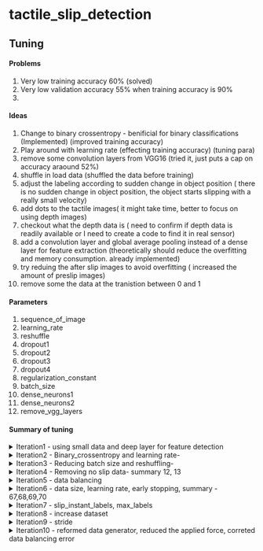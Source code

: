 # tactile_slip_detection
## Tuning

#### Problems
1. Very low training accuracy 60%  (solved)
2. Very low validation accuracy 55% when training accuracy is 90%
3. 
#### Ideas

1. Change to binary crossentropy - benificial for binary classifications (Implemented) (improved training accuracy)
2. Play around with learning rate (effecting training accuracy) (tuning para)
3. remove some convolution layers from VGG16 (tried it, just puts a cap on accuracy araound 52%)
4. shuffle in load data (shuffled the data before training)
5. adjust the labeling according to sudden change in object position ( there is no sudden change in object position, the object starts slipping with a really small velocity)
6. add dots to the tactile images( it might take time, better to focus on using depth images)
7. checkout what the depth data is ( need to confirm if depth data is readily available or I need to create a code to find it in real sensor)
8. add a convolution layer and global average pooling instead of a dense layer for feature extraction (theoretically should reduce the overfitting and memory consumption. already implemented)
9. try reduing the after slip images to avoid overfitting ( increased the amount of preslip images)
10. remove some the data at the tranistion between 0 and 1  

#### Parameters
1. sequence_of_image 
2. learning_rate 
3. reshuffle 
4. dropout1 
5. dropout2 
6. dropout3 
7. dropout4 
8. regularization_constant 
9. batch_size 
10. dense_neurons1 
11. dense_neurons2
12. remove_vgg_layers

#### Summary of tuning
<details> <summary>
Iteration1 - using small data and deep layer for feature detection
   
</summary>
1. sequence_of_image = 5
2. learning_rate = 0.001
3. reshuffle = 0
4. dropout1 = 0.5
5. dropout2 = 0.5
6. dropout3 = 0.5
7. dropout4 = 0.5
8. regularization_constant = 0.01 
9. batch_size = 64
10. dense_neurons1 = 64
11. dense_neurons2 = 8
12. remove_vgg_layers = 0

Train_acc = 60%, val_acc = 55%
</details>
<details> <summary>
Iteration2 - Binary_crossentropy and learning rate-
</summary>
   By changing the loss function from mean squred error to binary cross entropy
   and decreasing the learning rate from 0.0001 to 0.00001 increased the training
   accuracy from 60% to 90 %

1. sequence_of_image = 5
2. learning_rate = ***0.0001***
3. reshuffle = 0
4. dropout1 = 0.5
5. dropout2 = 0.5
6. dropout3 = 0.5
7. dropout4 = 0.5
8. regularization_constant = 0.01 
9. batch_size = 64
10. dense_neurons1 = 64
11. dense_neurons2 = 8
12. remove_vgg_layers = 0

Train_acc = 90%, val_acc = 55%

</details>
<details> <summary>
Iteration3 - Reducing batch size and reshuffling-
</summary>


  1. Main objective was to reduce overfitting but no signinficant change observed.
  2. But these changes are observable
  3. Reducing batch size decreases memory consumption but increases training time
  4. Reshuffling increases training time **significantl**

1. sequence_of_image = 5
2. learning_rate = 0.0001
3. reshuffle = ***1***
4. dropout1 = 0.5
5. dropout2 = 0.5
6. dropout3 = 0.5
7. dropout4 = 0.5
8. regularization_constant = 0.01 
9. batch_size = ***8***
10. dense_neurons1 = 64
11. dense_neurons2 = 8
12. remove_vgg_layers = 0

Train_acc = 90%, val_acc = 55%

</details>
<details> <summary>
Iteration4 - Removing no slip data- summary 12, 13 
</summary>

  1. Tried to keep only few non-slip data
  2. observed that the output is 0.83 someting for all the datas
  3. This is wrong output
   
  1. self.sequence_of_image_array = [6,8,9,10]
  2. self.learning_rate_array = [0.00005,0.00003, 0.00004, 0.00001,0.0000008, 0.000006 ]
  3. self.reshuffle_array=[False, True]
  4. self.regularization_constant_array = [0.01, 0.05, 0.1, 0.2, 0.3]
  5. self.dense_neurons2_array = [8, 16, 32]
  6. self.vgg_layers_array= [7,11,15,19]
  7. self.sequence_of_images =  ***6,8***
  8. self.learning_rate = ***0.00003***
  9. self.reshuffle = ***Flase***
  10. self.dropout1 = 0.5
  11. self.dropout2 = 0.5
  12. self.dropout3 = 0.5
  13. self.dropout4 = 0.5
  14. self.regularization_constant = 0.001
  15. self.batch_size = 4
  16. self.dense_neurons1 = 64
  17. self.dense_neurons2 = 8
  18. self.csv_id = 0
  19. self.no_of_samples = 100
  20. self.epochs = 50
  21. self.vgg_layers = 19
  22. self.other_param='additional cnn + global average'
  23. self.no_of_nonslip_data = ***8***
  24. self.slip_instant_labels = 0.001
</details>
<details> <summary>
Iteration5 - data balancing 
</summary>
* self.no_of_nonslip_data = ***30***, the predictions are more distributed but lot of 0s predicted as 1s, refer deep_nn_evaluate19.ipynb
* self.no_of_nonslip_data = ***200***, 0s are predicted incorrectly which might be due to abrubtly selected threshold value 0.003,1s are better predicted refer deep_nn_evaluate20.ipynb
* Changed the classification value to 0.0005 and maximum value to 0.05, it reduced the accuracy drastically to 60%. summary22 to summary26
* before data duplication the slip datas are classified near 0.9 and non- slip are classifed near 0.4
* implemented data balancing by data duplication, the model is classiying the slip immidiately above and a bit below 0.5 deep_nn_evaluate23.ipynb

  1. self.sequence_of_images =  6
  2. self.learning_rate = ***0.00003***
  3. self.reshuffle = Flase
  4.  self.dropout1 = 0.5
  5.  self.dropout2 = 0.5
  6.  self.dropout3 = 0.5
  7.  self.dropout4 = 0.5
  8.  self.regularization_constant = 0.001
  9.  self.batch_size = 4
  10. self.dense_neurons1 = 64
  11. self.dense_neurons2 = 8
  12. self.csv_id = 0
  13. self.no_of_samples = 450
  14. self.epochs = 40
  15. self.vgg_layers = 19
  16. self.other_param='additional cnn + global average'
  17. self.no_of_nonslip_data = 200
  18. self.slip_instant_labels = 0.0001
  19. max_labels = 0.2

</details>
<details> <summary>
Iteration6 - data size, learning rate, early stopping, summary - 67,68,69,70
</summary>
1. It was observed that using lot of samples 4559 increased the validation accuracy
2. early stopping - stops the training if validation accuracy does not increase for 2 iterations
3. the data with more than 5 mm slip is deleted, the tuning variable is called max_label
5.  sequence of images = 8
6. The main tuning variable was learning rate- 
    * 0.005 - summary 67- accuracy capped during first iteration and was early stopped
    * 0.0005 - summary 67-val accuracy capped at 0.51, early stopped
    * 0.00005 - summary 67- val accuracy increased to 0.574 early stopped after 4 epochs
    * 0.00003 - summary 67-val accuracy increased to 0.573 early stopped after 4 epochs
7. The f1 score is matching the accuracy

1. self.sequence_of_images =  8
2. self.learning_rate = ***0.005,0.0005,0.00005,0.00003***
3. self.reshuffle = Flase
4.  self.dropout1 = 0.5
5.  self.dropout2 = 0.5
6.  self.dropout3 = 0.5
7.  self.dropout4 = 0.5
8.  self.regularization_constant = 0.001
9.  self.batch_size = 4
10. self.dense_neurons1 = 64
11. self.dense_neurons2 = 8
12. self.csv_id = 0
13. self.no_of_samples = 4559
14. self.epochs = 40
15. self.vgg_layers = 19
16. self.other_param='additional cnn + global average'
17. self.no_of_nonslip_data = 200
18. self.slip_instant_labels = 0.0001
19. max_labels = 0.2

</details>
<details> <summary>
Iteration7 - slip_instant_labels, max_labels
</summary>
no of samples = 2279
1. summary49, slip_instant_labels=0.00005, max_labels=0.2, val_acc=0.57
2. summary50, slip_instant_labels=0.0001, max_labels=0.2, val_acc=0.57
3. summary51, slip_instant_labels=0.0001, max_labels=0.005, val_acc=0.541
4. summary52, slip_instant_labels=0.0005, max_labels=0.005, val_acc=0.545

1. self.sequence_of_images =  8
2. self.learning_rate = 0.00003
3. self.reshuffle = Flase
4.  all_dropouts = 0.5
5.  self.regularization_constant = 0.001
6.  self.batch_size = 4
7. self.dense_neurons1 = 64
8. self.dense_neurons2 = 8
9. self.no_of_samples = *** 2279 ***
10. self.epochs = 40
11. self.vgg_layers = 19
12. self.other_param='additional cnn + global average'
13. self.slip_instant_labels = *** 0.00005,0.0001,0.0005***
14. max_labels = *** 0.2, 0.005 ***

</details>
<details> <summary>
Iteration8 - increase dataset
</summary>
no of samples = 4559
1. summary53, slip_instant_labels=0.0001, max_labels=0.005, val_acc=0.5581
# it was observed that the accuracy is not increasing easily with low max_labels but val_accuracy is keeping up with accuracy for more iterations

1. self.sequence_of_images =  8
2. self.learning_rate = 0.00003
3. self.reshuffle = Flase
4.  all_dropouts = 0.5
5.  self.regularization_constant = 0.001
6.  self.batch_size = 4
7. self.dense_neurons1 = 64
8. self.dense_neurons2 = 8
9. self.no_of_samples = *** 4559 ***
10. self.epochs = 40
11. self.vgg_layers = 19
12. self.other_param='additional cnn + global average'
13. self.slip_instant_labels = 0.0001
14. max_labels = 0.005

</details>
<details> <summary>
Iteration9 - stride
</summary>
The stride 5 and stride 3 did not deliver good results, so defaulted to 1

</details>
<details> <summary>
Iteration10 - reformed data generator, reduced the applied force, correted data balancing error
</summary>
1. summary65, slip_instant_labels=0.0002, max_labels=0.02, val_acc=0.6146, no_of_train_samples = 3720
</details>
